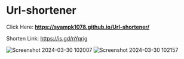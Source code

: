 # Url-shortener
Click Here: **https://syampk1078.github.io/Url-shortener/**

Shorten Link: https://is.gd/nYqrig

![Screenshot 2024-03-30 102007](https://github.com/Syampk1078/Url-shortener/assets/119304851/d7061e78-4979-471f-bfca-09259a2e10fd)
![Screenshot 2024-03-30 102157](https://github.com/Syampk1078/Url-shortener/assets/119304851/3975f005-4656-4ac8-8c8b-b47578898312)
